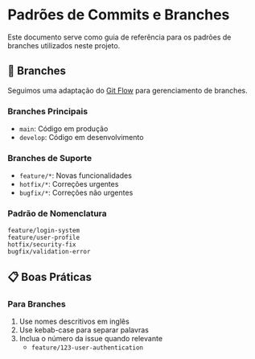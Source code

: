 # Padrões de Commits e Branches

Este documento serve como guia de referência para os padrões de branches utilizados neste projeto.

## 🌳 Branches

Seguimos uma adaptação do [Git Flow](https://nvie.com/posts/a-successful-git-branching-model/) para gerenciamento de branches.

### Branches Principais

- `main`: Código em produção
- `develop`: Código em desenvolvimento

### Branches de Suporte

- `feature/*`: Novas funcionalidades
- `hotfix/*`: Correções urgentes
- `bugfix/*`: Correções não urgentes

### Padrão de Nomenclatura

```
feature/login-system
feature/user-profile
hotfix/security-fix
bugfix/validation-error
```

## 📋 Boas Práticas

### Para Branches

1. Use nomes descritivos em inglês
2. Use kebab-case para separar palavras
3. Inclua o número da issue quando relevante
    - `feature/123-user-authentication`
